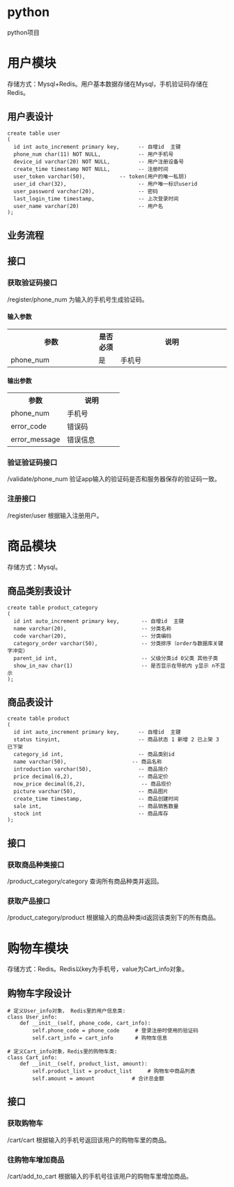 # python
python项目


# 用户模块
存储方式：Mysql+Redis。用户基本数据存储在Mysql，手机验证码存储在Redis。
## 用户表设计
```
create table user
(
  id int auto_increment primary key,      -- 自增id  主键
  phone_num char(11) NOT NULL,            -- 用户手机号
  device_id varchar(20) NOT NULL,         -- 用户注册设备号
  create_time timestamp NOT NULL,         -- 注册时间
  user_token varchar(50),           -- token(用户的唯一私钥)
  user_id char(32),                       -- 用户唯一标识userid
  user_password varchar(20),              -- 密码
  last_login_time timestamp,              -- 上次登录时间
  user_name varchar(20)                   -- 用户名
);
```

## 业务流程

## 接口
### 获取验证码接口
/register/phone_num
为输入的手机号生成验证码。
#### 输入参数
<table>
  <tr>
    <th width=40%>参数</th>
    <th width=10%>是否必须</th>
    <th width=50%>说明</th>
  </tr>
  <tr>
    <td>phone_num</td>
    <td>是</td>
    <td>手机号</td>
  </tr>
</table>

#### 输出参数
<table>
  <tr>
    <th width=50%>参数</th>
    <th width=50%>说明</th>
  </tr>
  <tr>
    <td>phone_num</td>
    <td>手机号</td>
  </tr>
  <tr>
    <td>error_code</td>
    <td>错误码</td>
  </tr>
  <tr>
    <td>error_message</td>
    <td>错误信息</td>
  </tr>
</table>

### 验证验证码接口
/validate/phone_num
验证app输入的验证码是否和服务器保存的验证码一致。

### 注册接口
/register/user
根据输入注册用户。

# 商品模块
存储方式：Mysql。
## 商品类别表设计
```
create table product_category
(
  id int auto_increment primary key,       -- 自增id  主键       
  name varchar(20),                        -- 分类名称
  code varchar(20),                        -- 分类编码
  category_order varchar(50),              -- 分类排序（order与数据库关键字冲突）
  parent_id int,                           -- 父级分类id 0父类 其他子类
  show_in_nav char(1)                      -- 是否显示在导航内 y显示 n不显示
);
```

## 商品表设计
```
create table product
(
  id int auto_increment primary key,      -- 自增id  主键       
  status tinyint,                         -- 商品状态 1 新增 2 已上架 3 已下架
  category_id int,                        -- 商品类别id
  name varchar(50),               		-- 商品名称
  introduction varchar(50),               -- 商品简介
  price decimal(6,2),                     -- 商品定价
  now_price decimal(6,2),                  -- 商品现价
  picture varchar(50),                    -- 商品图片
  create_time timestamp,                  -- 商品创建时间
  sale int,                               -- 商品销售数量
  stock int                               -- 商品库存
);
```

## 接口
### 获取商品种类接口
/product_category/category
查询所有商品种类并返回。


### 获取产品接口
/product_category/product
根据输入的商品种类id返回该类别下的所有商品。




# 购物车模块
存储方式：Redis。Redis以key为手机号，value为Cart_info对象。
## 购物车字段设计
```
# 定义User_info对象， Redis里的用户信息类:
class User_info:
    def __init__(self, phone_code, cart_info):
        self.phone_code = phone_code     # 登录注册时使用的验证码
        self.cart_info = cart_info       # 购物车信息

# 定义Cart_info对象，Redis里的购物车类:
class Cart_info:
    def __init__(self, product_list, amount):
        self.product_list = product_list     # 购物车中商品列表
        self.amount = amount            # 合计总金额
```

## 接口
### 获取购物车
/cart/cart
根据输入的手机号返回该用户的购物车里的商品。

### 往购物车增加商品
/cart/add_to_cart
根据输入的手机号往该用户的购物车里增加商品。

